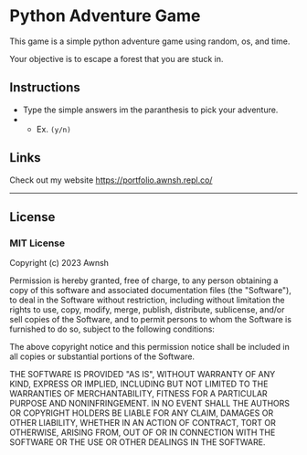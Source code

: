# Python Adventure Game
This game is a simple python adventure game using random, os, and time. 

Your objective is to escape a forest that you are stuck in.

## Instructions
* Type the simple answers im the paranthesis to pick your adventure.
* * Ex. `(y/n)`
 
## Links
Check out my website https://portfolio.awnsh.repl.co/

_______
## License
### MIT License

Copyright (c) 2023 Awnsh


Permission is hereby granted, free of charge, to any person obtaining a copy
of this software and associated documentation files (the "Software"), to deal
in the Software without restriction, including without limitation the rights
to use, copy, modify, merge, publish, distribute, sublicense, and/or sell
copies of the Software, and to permit persons to whom the Software is
furnished to do so, subject to the following conditions:


The above copyright notice and this permission notice shall be included in all
copies or substantial portions of the Software.


THE SOFTWARE IS PROVIDED "AS IS", WITHOUT WARRANTY OF ANY KIND, EXPRESS OR
IMPLIED, INCLUDING BUT NOT LIMITED TO THE WARRANTIES OF MERCHANTABILITY,
FITNESS FOR A PARTICULAR PURPOSE AND NONINFRINGEMENT. IN NO EVENT SHALL THE
AUTHORS OR COPYRIGHT HOLDERS BE LIABLE FOR ANY CLAIM, DAMAGES OR OTHER
LIABILITY, WHETHER IN AN ACTION OF CONTRACT, TORT OR OTHERWISE, ARISING FROM,
OUT OF OR IN CONNECTION WITH THE SOFTWARE OR THE USE OR OTHER DEALINGS IN THE
SOFTWARE.
